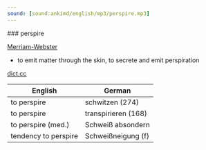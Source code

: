 ```yaml
---
sound: [sound:ankimd/english/mp3/perspire.mp3]
---
```


\### perspire

[Merriam-Webster](https://www.merriam-webster.com/dictionary/perspire)

- to emit matter through the skin, to secrete and emit perspiration

[dict.cc](https://www.dict.cc/perspire)

| English        | German       |
| -------------- | ------------ |
| to perspire | schwitzen (274) |
| to perspire | transpirieren (168) |
| to perspire (med.) | Schweiß absondern |
| tendency to perspire | Schweißneigung (f) |
